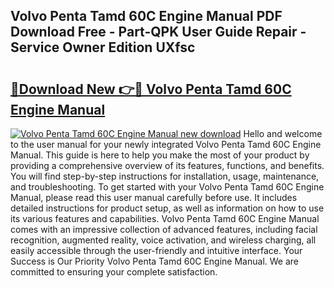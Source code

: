 ## Volvo Penta Tamd 60C Engine Manual PDF Download Free - Part-QPK User Guide Repair - Service Owner Edition UXfsc

# <h2><a href="http://bc76216.oget.top/?id=Volvo+Penta+Tamd+60C+Engine+Manual">🔗Download New 👉🔴 Volvo Penta Tamd 60C Engine Manual</a></h2>

[![Volvo Penta Tamd 60C Engine Manual new download](https://i.imgur.com/5g1atiW.png)](http://bc76216.oget.top/?id=Volvo+Penta+Tamd+60C+Engine+Manual)
Hello and welcome to the user manual for your newly integrated Volvo Penta Tamd 60C Engine Manual. This guide is here to help you make the most of your product by providing a comprehensive overview of its features, functions, and benefits. You will find step-by-step instructions for installation, usage, maintenance, and troubleshooting. To get started with your Volvo Penta Tamd 60C Engine Manual, please read this user manual carefully before use. It includes detailed instructions for product setup, as well as information on how to use its various features and capabilities. Volvo Penta Tamd 60C Engine Manual comes with an impressive collection of advanced features, including facial recognition, augmented reality, voice activation, and wireless charging, all easily accessible through the user-friendly and intuitive interface. Your Success is Our Priority Volvo Penta Tamd 60C Engine Manual. We are committed to ensuring your complete satisfaction.
